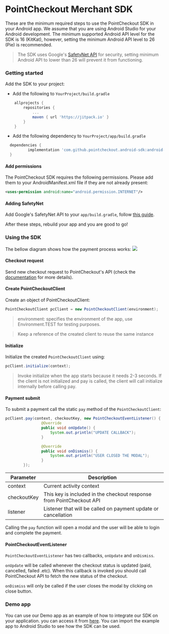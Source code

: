 # PointCheckout Merchant SDK

These are the minimum required steps to use the PointCheckout SDK in your Android app. We assume that you are using Android Studio for your Android development. The minimum supported Android API level for the SDK is 16 (KitKat), however, setting the minimum Android API level to 26 (Pie) is recommended.

> The SDK uses Google's [SafetyNet API](https://developer.android.com/training/safetynet/attestation) for security, setting minimum Android API to lower than 26 will prevent it from functioning.

### Getting started

Add the SDK to your project:

- Add the following to `YourProject/build.gradle`

```gradle
    allprojects {
        repositories {
            ...
            maven { url 'https://jitpack.io' }
        }
    }
```

- Add the following dependency to `YourProject/app/build.gradle`

```gradle
  dependencies {
          implementation 'com.github.pointcheckout.android-sdk:android-sdk:v1.6'
  }
```


#### Add permissions

The PointCheckout SDK requires the following permissions. Please add them to your AndroidManifest.xml file if they are not already present:

```xml
<uses-permission android:name="android.permission.INTERNET"/>
```

#### Adding SafetyNet

Add Google's SafetyNet API to your `app/build.gradle`, follow [this guide](https://developers.google.com/android/guides/setup).

After these steps, rebuild your app and you are good to go!

### Using the SDK

The bellow diagram shows how the payment process works:
![][img_sequence]

[img_sequence]: https://static.staging.pointcheckout.com/17a0c59098aa6528/original

#### Checkout request

Send new checkout request to PointCheckout's API (check the [documentation](https://www.pointcheckout.com/en/developers/api/api-integration) for more details).

#### Create PointCheckoutClient

Create an object of PointCheckoutClient:

```java
PointCheckoutClient pcClient = new PointCheckoutClient(environment);
```

> environment: specifies the environment of the app, use Environment.TEST for testing purposes.

> Keep a reference of the created client to reuse the same instance

#### Initialize

Initialize the created `PointCheckoutClient` using:

```java
pcClient.initialize(context);
```

> Invoke initialize when the app starts because it needs 2-3 seconds. If the client is not initialized and pay is called, the client will call initialize internally before calling pay.

#### Payment submit

To submit a payment call the static `pay` method of the `PointCheckoutClient`:

```java
pcClient.pay(context, checkoutKey, new PointCheckoutEventListener() {
                @Override
                public void onUpdate() {
                    System.out.println("UPDATE CALLBACK");
                }

                @Override
                public void onDismiss() {
                    System.out.println("USER CLOSED THE MODAL");
                }
        });
```

| Parameter   | Description                                                          |
| ----------- | -------------------------------------------------------------------- |
| context     | Current activity context                                             |
| checkoutKey | This key is included in the checkout response from PointCheckout API |
| listener    | Listener that will be called on payment update or cancellation       |

Calling the `pay` function will open a modal and the user will be able to login and complete the payment.

#### PointCheckoutEventListener

`PointCheckoutEventListener` has two callbacks, `onUpdate` and `onDismiss`.

`onUpdate` will be called whenever the checkout status is updated (paid, cancelled, failed .etc). When this callback is invoked you should call PointCheckout API to fetch the new status of the checkout.

`onDismiss` will only be called if the user closes the modal by clicking on close button.

### Demo app

You can use our Demo app as an example of how to integrate our SDK on your application. you can access it from [here](https://github.com/pointcheckout/android-sdk-demo). You can import the example app to Android Studio to see how the SDK can be used.
